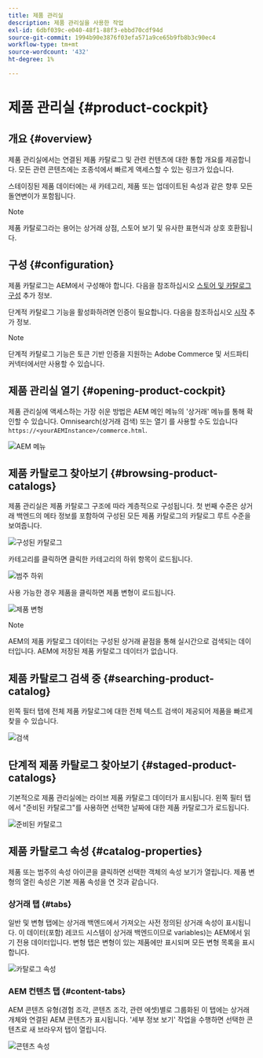 ```yaml
---
title: 제품 관리실
description: 제품 관리실을 사용한 작업
exl-id: 6dbf039c-e040-48f1-88f3-ebbd70cdf94d
source-git-commit: 1994b90e3876f03efa571a9ce65b9fb8b3c90ec4
workflow-type: tm+mt
source-wordcount: '432'
ht-degree: 1%

---
```


# 제품 관리실 {#product-cockpit}

## 개요 {#overview}

제품 관리실에서는 연결된 제품 카탈로그 및 관련 컨텐츠에 대한 통합 개요를 제공합니다. 모든 관련 콘텐츠에는 조종석에서 빠르게 액세스할 수 있는 링크가 있습니다.

스테이징된 제품 데이터에는 새 카테고리, 제품 또는 업데이트된 속성과 같은 향후 모든 돌연변이가 포함됩니다.

>[!NOTE]
>
>제품 카탈로그라는 용어는 상거래 상점, 스토어 보기 및 유사한 표현식과 상호 호환됩니다.

## 구성 {#configuration}

제품 카탈로그는 AEM에서 구성해야 합니다. 다음을 참조하십시오 [스토어 및 카탈로그 구성](https://experienceleague.adobe.com/docs/experience-manager-cloud-service/content/content-and-commerce/storefront/getting-started.html#catalog) 추가 정보.

단계적 카탈로그 기능을 활성화하려면 인증이 필요합니다. 다음을 참조하십시오 [시작](https://experienceleague.adobe.com/docs/experience-manager-cloud-service/content/content-and-commerce/storefront/getting-started.html) 추가 정보.

>[!NOTE]
>
>단계적 카탈로그 기능은 토큰 기반 인증을 지원하는 Adobe Commerce 및 서드파티 커넥터에서만 사용할 수 있습니다.

## 제품 관리실 열기 {#opening-product-cockpit}

제품 관리실에 액세스하는 가장 쉬운 방법은 AEM 메인 메뉴의 &#39;상거래&#39; 메뉴를 통해 확인할 수 있습니다. Omnisearch(상거래 검색) 또는 열기 를 사용할 수도 있습니다 `https://<yourAEMInstance>/commerce.html`.

![AEM 메뉴](../assets/aem-menu.png)

## 제품 카탈로그 찾아보기 {#browsing-product-catalogs}

제품 관리실은 제품 카탈로그 구조에 따라 계층적으로 구성됩니다. 첫 번째 수준은 상거래 백엔드의 메타 정보를 포함하여 구성된 모든 제품 카탈로그의 카탈로그 루트 수준을 보여줍니다.

![구성된 카탈로그](../assets/catalog-overview.png)

카테고리를 클릭하면 클릭한 카테고리의 하위 항목이 로드됩니다.

![범주 하위](../assets/catalog-category-children.png)

사용 가능한 경우 제품을 클릭하면 제품 변형이 로드됩니다.

![제품 변형](../assets/catalog-product-variation.png)

>[!NOTE]
>
>AEM의 제품 카탈로그 데이터는 구성된 상거래 끝점을 통해 실시간으로 검색되는 데이터입니다. AEM에 저장된 제품 카탈로그 데이터가 없습니다.

## 제품 카탈로그 검색 중 {#searching-product-catalog}

왼쪽 필터 탭에 전체 제품 카탈로그에 대한 전체 텍스트 검색이 제공되어 제품을 빠르게 찾을 수 있습니다.

![검색](../assets/search-cockpit.png)

## 단계적 제품 카탈로그 찾아보기 {#staged-product-catalogs}

기본적으로 제품 관리실에는 라이브 제품 카탈로그 데이터가 표시됩니다. 왼쪽 필터 탭에서 &quot;준비된 카탈로그&quot;를 사용하면 선택한 날짜에 대한 제품 카탈로그가 로드됩니다.

![준비된 카탈로그](../assets/staged-cockpit.png)

## 제품 카탈로그 속성 {#catalog-properties}

제품 또는 범주의 속성 아이콘을 클릭하면 선택한 객체의 속성 보기가 열립니다. 제품 변형의 열린 속성은 기본 제품 속성을 연 것과 같습니다.

### 상거래 탭 {#tabs}

일반 및 변형 탭에는 상거래 백엔드에서 가져오는 사전 정의된 상거래 속성이 표시됩니다. 이 데이터(포함) 레코드 시스템이 상거래 백엔드이므로 variables)는 AEM에서 읽기 전용 데이터입니다. 변형 탭은 변형이 있는 제품에만 표시되며 모든 변형 목록을 표시합니다.

![카탈로그 속성](../assets/catalog-properties.png)

### AEM 컨텐츠 탭 {#content-tabs}

AEM 콘텐츠 유형(경험 조각, 콘텐츠 조각, 관련 에셋)별로 그룹화된 이 탭에는 상거래 개체와 연결된 AEM 콘텐츠가 표시됩니다. &#39;세부 정보 보기&#39; 작업을 수행하면 선택한 콘텐츠로 새 브라우저 탭이 열립니다.

![콘텐츠 속성](../assets/content-properties.png)
